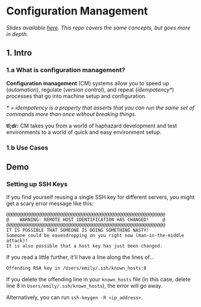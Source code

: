 # Configuration Management
_Slides available [here](https://docs.google.com/presentation/d/1raywAYD8A-TnVt1QdtiqO76xLtkqCwxU4-rr8oWJB1E/edit?usp=sharing). This repo covers the same concepts, but goes more in depth._
## 1. Intro
### 1.a What is configuration management?
**Configuration management** (CM) systems allow you to speed up (_automation_), regulate (_version control_), and repeat (_idempotency*_) processes that go into  machine setup and configuration.

_* = idempotency is a property that asserts that you can run the same set of commands more than once without breaking things._

**tl;dr:** CM takes you from a world of haphazard development and test environments to a world of quick and easy environment setup. 

### 1.b Use Cases

## Demo

### Setting up SSH Keys
If you find yourself reusing a single SSH key for different servers, you might get a scary error message like this:
```
@@@@@@@@@@@@@@@@@@@@@@@@@@@@@@@@@@@@@@@@@@@@@@@@@@@@@@@@@@@
@    WARNING: REMOTE HOST IDENTIFICATION HAS CHANGED!     @
@@@@@@@@@@@@@@@@@@@@@@@@@@@@@@@@@@@@@@@@@@@@@@@@@@@@@@@@@@@
IT IS POSSIBLE THAT SOMEONE IS DOING SOMETHING NASTY!
Someone could be eavesdropping on you right now (man-in-the-middle attack)!
It is also possible that a host key has just been changed.
```

If you read a little further, it'll have a line along the lines of...
```
Offending RSA key in /Users/emily/.ssh/known_hosts:8
```
If you delete the offending line in your `known_hosts` file (in this case, delete line 8 in `Users/emily/.ssh/known_hosts`), the error will go away.

Alternatively, you can run `ssh-keygen -R <ip_address>`.
